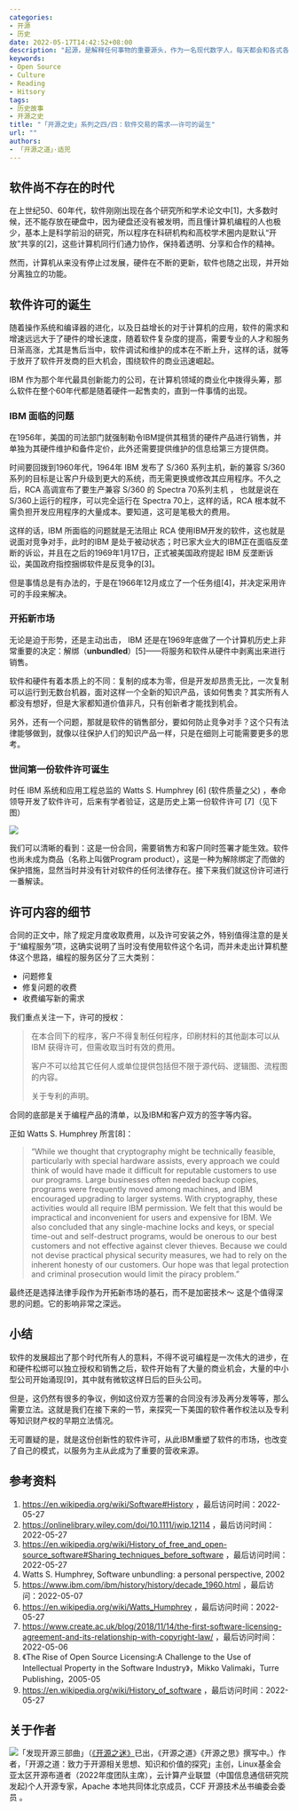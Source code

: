 ```yaml
---
categories:
- 开源
- 历史
date: 2022-05-17T14:42:52+08:00
description: "起源，是解释任何事物的重要源头，作为一名现代数字人，每天都会和各式各样的软件打交道，但是除了同意之外别无选择，那么究竟同意了什么？动不动几十万字的法律文本肯定是看不了了，但是最原始最简单的文本，我们还是应该了解一下的。"
keywords:
- Open Source
- Culture
- Reading
- Hitsory
tags:
- 历史故事
- 开源之史
title: "「开源之史」系列之四/四：软件交易的需求——许可的诞生"
url: ""
authors:
- 「开源之道」·适兕
---
```


## 软件尚不存在的时代

在上世纪50、60年代，软件刚刚出现在各个研究所和学术论文中[1]，大多数时候，还不能存放在硬盘中，因为硬盘还没有被发明，而且懂计算机编程的人也极少，基本上是科学前沿的研究，所以程序在科研机构和高校学术圈内是默认“开放”共享的[2]，这些计算机同行们通力协作，保持着透明、分享和合作的精神。

然而，计算机从来没有停止过发展，硬件在不断的更新，软件也随之出现，并开始分离独立的功能。

## 软件许可的诞生

随着操作系统和编译器的进化，以及日益增长的对于计算机的应用，软件的需求和增速远远大于了硬件的增长速度，随着软件复杂度的提高，需要专业的人才和服务日渐高涨，尤其是售后当中，软件调试和维护的成本在不断上升，这样的话，就等于放开了软件开发商的巨大机会，围绕软件的商业迅速崛起。

IBM 作为那个年代最具创新能力的公司，在计算机领域的商业化中拨得头筹，那么软件在整个60年代都是随着硬件一起售卖的，直到一件事情的出现。

### IBM 面临的问题

在1956年，美国的司法部门就强制勒令IBM提供其租赁的硬件产品进行销售，并单独为其硬件维护和备件定价，此外还需要提供维护的信息给第三方提供商。

时间要回拨到1960年代，1964年 IBM 发布了 S/360 系列主机，新的兼容 S/360 系列的目标是让客户升级到更大的系统，而无需更换或修改其应用程序。不久之后，RCA 高调宣布了要生产兼容 S/360 的 Spectra 70系列主机 ， 也就是说在 S/360上运行的程序，可以完全运行在 Spectra 70上，这样的话，RCA 根本就不需负担开发应用程序的大量成本。要知道，这可是笔极大的费用。

这样的话，IBM 所面临的问题就是无法阻止 RCA 使用IBM开发的软件，这也就是说面对竞争对手，此时的IBM 是处于被动状态；时已家大业大的IBM正在面临反垄断的诉讼，并且在之后的1969年1月17日，正式被美国政府提起 IBM 反垄断诉讼，美国政府指控捆绑软件是反竞争的[3]。

但是事情总是有办法的，于是在1966年12月成立了一个任务组[4]，并决定采用许可的手段来解决。

### 开拓新市场

无论是迫于形势，还是主动出击， IBM 还是在1969年底做了一个计算机历史上非常重要的决定：解绑（**unbundled**）[5]——将服务和软件从硬件中剥离出来进行销售。

软件和硬件有着本质上的不同：复制的成本为零，但是开发却昂贵无比，一次复制可以运行到无数台机器，面对这样一个全新的知识产品，该如何售卖？其实所有人都没有想好，但是大家都知道价值非凡，只有创新者才能找到机会。

另外，还有一个问题，那就是软件的销售部分，要如何防止竞争对手？这个只有法律能够做到，就像以往保护人们的知识产品一样，只是在细则上可能需要更多的思考。

### 世间第一份软件许可诞生

时任 IBM 系统和应用工程总监的 Watts S. Humphrey [6] (软件质量之父) ，奉命领导开发了软件许可，后来有学者验证，这是历史上第一份软件许可 [7]（见下图）

![](https://www.create.ac.uk/wp-content/uploads/2018/11/Software-Agreement-Screen-Shot-221x300.png)

我们可以清晰的看到：这是一份合同，需要销售方和客户同时签署才能生效。软件也尚未成为商品（名称上叫做Program product），这是一种为解除绑定了而做的保护措施，显然当时并没有针对软件的任何法律存在。接下来我们就这份许可进行一番解读。

## 许可内容的细节

合同的正文中，除了规定月度收取费用，以及许可安装之外，特别值得注意的是关于“编程服务”项，这确实说明了当时没有使用软件这个名词，而并未走出计算机整体这个思路，编程的服务区分了三大类别：

* 问题修复
* 修复问题的收费
* 收费编写新的需求

我们重点关注一下，许可的授权：

> 在本合同下的程序，客户不得复制任何程序，印刷材料的其他副本可以从 IBM 获得许可，但需收取当时有效的费用。
>
> 客户不可以给其它任何人或单位提供包括但不限于源代码、逻辑图、流程图的内容。
>
> 关于专利的声明。

合同的底部是关于编程产品的清单，以及IBM和客户双方的签字等内容。

正如 Watts S. Humphrey 所言[8]：

> “While we thought that cryptography might be technically feasible, particularly with special hardware assists, every approach we could think of would have made it difficult for reputable customers to use our programs. Large businesses often needed backup copies, programs were frequently moved among machines, and IBM encouraged upgrading to larger systems. With cryptography, these activities would all require IBM permission. We felt that this would be impractical and inconvenient for users and expensive for IBM. We also concluded that any single-machine locks and keys, or special time-out and self-destruct programs, would be onerous to our best customers and not effective against clever thieves. Because we could not devise practical physical security measures, we had to rely on the
inherent honesty of our customers. Our hope was that legal protection and criminal prosecution would limit the piracy problem.”

最终还是选择法律手段作为开拓新市场的基石，而不是加密技术～ 这是个值得深思的问题。它的影响非常之深远。

## 小结

软件的发展超出了那个时代所有人的意料，不得不说可编程是一次伟大的进步，在和硬件松绑可以独立授权和销售之后，软件开始有了大量的商业机会，大量的中小型公司开始涌现[9]，其中就有微软这样日后的巨头公司。

但是，这仍然有很多的争议，例如这份双方签署的合同没有涉及再分发等等，那么需要立法。这就是我们在接下来的一节，来探究一下美国的软件著作权法以及专利等知识财产权的早期立法情况。

无可置疑的是，就是这份创新性的软件许可，从此IBM重塑了软件的市场，也改变了自己的模式，以服务为主从此成为了重要的营收来源。

## 参考资料

1. https://en.wikipedia.org/wiki/Software#History ，最后访问时间：2022-05-27
2. https://onlinelibrary.wiley.com/doi/10.1111/jwip.12114 ，最后访问时间：2022-05-27
3. https://en.wikipedia.org/wiki/History_of_free_and_open-source_software#Sharing_techniques_before_software ，最后访问时间：2022-05-27
4.  Watts S. Humphrey, Software unbundling: a personal perspective,  2002
5. https://www.ibm.com/ibm/history/history/decade_1960.html ，最后访问：2022-05-07
6. https://en.wikipedia.org/wiki/Watts_Humphrey ，最后访问时间：2022-05-27
7. https://www.create.ac.uk/blog/2018/11/14/the-first-software-licensing-agreement-and-its-relationship-with-copyright-law/ ，最后访问时间：2022-05-06
8. 《The Rise of Open Source Licensing:A Challenge to the Use of Intellectual Property in the Software Industry》，Mikko Valimaki，Turre Publishing，2005-05
9. https://en.wikipedia.org/wiki/History_of_software ，最后访问时间：2022-05-27

## 关于作者

![](/public/kuosi-face-of-os.png)「发现开源三部曲」（[《开源之迷》](posts/book-of-open-source/the-fascinating-of-open-source/)已出，《开源之道》《开源之思》撰写中。）作者，「开源之道：致力于开源相关思想、知识和价值的探究」主创，Linux基金会亚太区开源布道者（2022年度团队主席），云计算产业联盟（中国信息通信研究院发起)个人开源专家，Apache 本地共同体北京成员，CCF 开源技术丛书编委会委员 。
